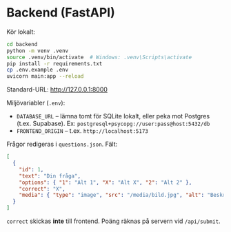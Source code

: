 # Backend (FastAPI)

Kör lokalt:
```bash
cd backend
python -m venv .venv
source .venv/bin/activate  # Windows: .venv\Scripts\activate
pip install -r requirements.txt
cp .env.example .env
uvicorn main:app --reload
```
Standard-URL: http://127.0.0.1:8000

Miljövariabler (`.env`):
- `DATABASE_URL` – lämna tomt för SQLite lokalt, eller peka mot Postgres (t.ex. Supabase). Ex: `postgresql+psycopg://user:pass@host:5432/db`
- `FRONTEND_ORIGIN` – t.ex. `http://localhost:5173`

Frågor redigeras i `questions.json`. Fält:
```json
[
  {
    "id": 1,
    "text": "Din fråga",
    "options": { "1": "Alt 1", "X": "Alt X", "2": "Alt 2" },
    "correct": "X",
    "media": { "type": "image", "src": "/media/bild.jpg", "alt": "Beskrivning" }
  }
]
```
`correct` skickas **inte** till frontend. Poäng räknas på servern vid `/api/submit`.
